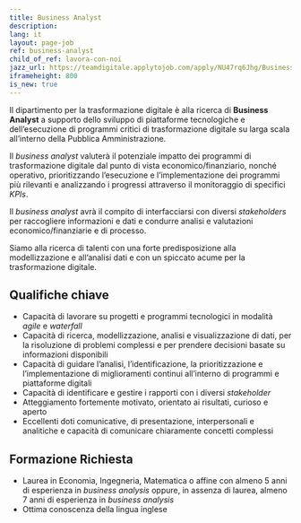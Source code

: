 ```yaml
---
title: Business Analyst
description:
lang: it
layout: page-job
ref: business-analyst
child_of_ref: lavora-con-noi
jazz_url: https://teamdigitale.applytojob.com/apply/NU47rq6Jhg/Business-Analyst.html
iframeheight: 800
is_new: true
---
```


Il dipartimento per la trasformazione digitale è alla ricerca di
**Business Analyst** a supporto dello sviluppo di piattaforme
tecnologiche e dell’esecuzione di programmi critici di trasformazione
digitale su larga scala all’interno della Pubblica Amministrazione.

Il *business analyst* valuterà il potenziale impatto dei programmi di
trasformazione digitale dal punto di vista economico/finanziario, nonché
operativo, prioritizzando l’esecuzione e l’implementazione dei programmi
più rilevanti e analizzando i progressi attraverso il monitoraggio di
specifici *KPIs*.

Il *business analyst* avrà il compito di interfacciarsi con diversi
*stakeholders* per raccogliere informazioni e dati e condurre analisi e
valutazioni economico/finanziarie e di processo.

Siamo alla ricerca di talenti con una forte predisposizione alla
modellizzazione e all’analisi dati e con un spiccato acume per la
trasformazione digitale.

## Qualifiche chiave

-   Capacità di lavorare su progetti e programmi tecnologici in modalità
    *agile* e *waterfall*
-   Capacità di ricerca, modellizzazione, analisi e visualizzazione di
    dati, per la risoluzione di problemi complessi e per prendere
    decisioni basate su informazioni disponibili
-   Capacità di guidare l’analisi, l’identificazione, la
    prioritizzazione e l’implementazione di miglioramenti continui
    all’interno di programmi e piattaforme digitali
-   Capacità di identificare e gestire i rapporti con i diversi
    *stakeholder*
-   Atteggiamento fortemente motivato, orientato ai risultati, curioso e
    aperto
-   Eccellenti doti comunicative, di presentazione, interpersonali e
    analitiche e capacità di comunicare chiaramente concetti complessi

## Formazione Richiesta

-   Laurea in Economia, Ingegneria, Matematica o affine con almeno 5
    anni di esperienza in *business analysis* oppure, in assenza di
    laurea, almeno 7 anni di esperienza in *business analysis*
-   Ottima conoscenza della lingua inglese
